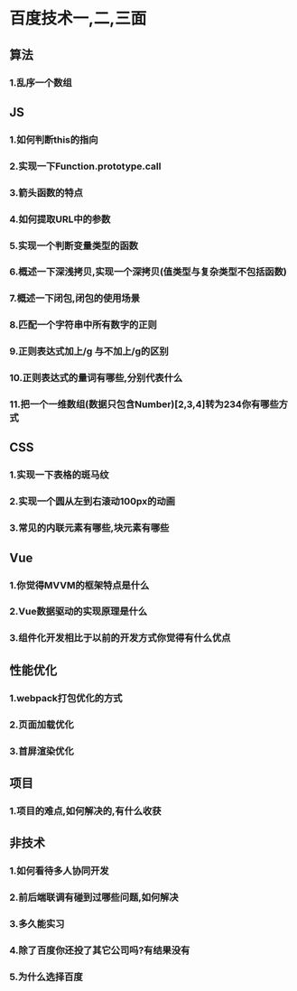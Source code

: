 # 百度技术一,二,三面
## 算法
### 1.乱序一个数组

## JS
### 1.如何判断this的指向
### 2.实现一下Function.prototype.call
### 3.箭头函数的特点
### 4.如何提取URL中的参数
### 5.实现一个判断变量类型的函数
### 6.概述一下深浅拷贝,实现一个深拷贝(值类型与复杂类型不包括函数)
### 7.概述一下闭包,闭包的使用场景
### 8.匹配一个字符串中所有数字的正则
### 9.正则表达式加上/g 与不加上/g的区别
### 10.正则表达式的量词有哪些,分别代表什么
### 11.把一个一维数组(数据只包含Number)[2,3,4]转为234你有哪些方式

## CSS
### 1.实现一下表格的斑马纹
### 2.实现一个圆从左到右滚动100px的动画
### 3.常见的内联元素有哪些,块元素有哪些

## Vue
### 1.你觉得MVVM的框架特点是什么
### 2.Vue数据驱动的实现原理是什么
### 3.组件化开发相比于以前的开发方式你觉得有什么优点

## 性能优化
### 1.webpack打包优化的方式
### 2.页面加载优化
### 3.首屏渲染优化

## 项目
### 1.项目的难点,如何解决的,有什么收获

## 非技术
### 1.如何看待多人协同开发
### 2.前后端联调有碰到过哪些问题,如何解决
### 3.多久能实习
### 4.除了百度你还投了其它公司吗?有结果没有
### 5.为什么选择百度